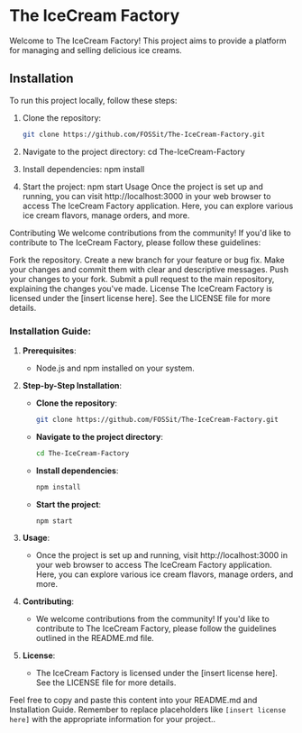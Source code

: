 # The IceCream Factory

Welcome to The IceCream Factory! This project aims to provide a platform for managing and selling delicious ice creams.

## Installation

To run this project locally, follow these steps:

1. Clone the repository:
   ```bash
   git clone https://github.com/FOSSit/The-IceCream-Factory.git
2. Navigate to the project directory:
    cd The-IceCream-Factory

3. Install dependencies:
    npm install
4. Start the project:
     npm start
Usage
Once the project is set up and running, you can visit http://localhost:3000 in your web browser to access The IceCream Factory application. Here, you can explore various ice cream flavors, manage orders, and more.

Contributing
We welcome contributions from the community! If you'd like to contribute to The IceCream Factory, please follow these guidelines:

Fork the repository.
Create a new branch for your feature or bug fix.
Make your changes and commit them with clear and descriptive messages.
Push your changes to your fork.
Submit a pull request to the main repository, explaining the changes you've made.
License
The IceCream Factory is licensed under the [insert license here]. See the LICENSE file for more details.

### Installation Guide:

1. **Prerequisites**:
   - Node.js and npm installed on your system.

2. **Step-by-Step Installation**:

   - **Clone the repository**:
     ```bash
     git clone https://github.com/FOSSit/The-IceCream-Factory.git
     ```

   - **Navigate to the project directory**:
     ```bash
     cd The-IceCream-Factory
     ```

   - **Install dependencies**:
     ```bash
     npm install
     ```

   - **Start the project**:
     ```bash
     npm start
     ```

3. **Usage**:
   - Once the project is set up and running, visit http://localhost:3000 in your web browser to access The IceCream Factory application. Here, you can explore various ice cream flavors, manage orders, and more.

4. **Contributing**:
   - We welcome contributions from the community! If you'd like to contribute to The IceCream Factory, please follow the guidelines outlined in the README.md file.

5. **License**:
   - The IceCream Factory is licensed under the [insert license here]. See the LICENSE file for more details.

Feel free to copy and paste this content into your README.md and Installation Guide. Remember to replace placeholders like `[insert license here]` with the appropriate information for your project..


